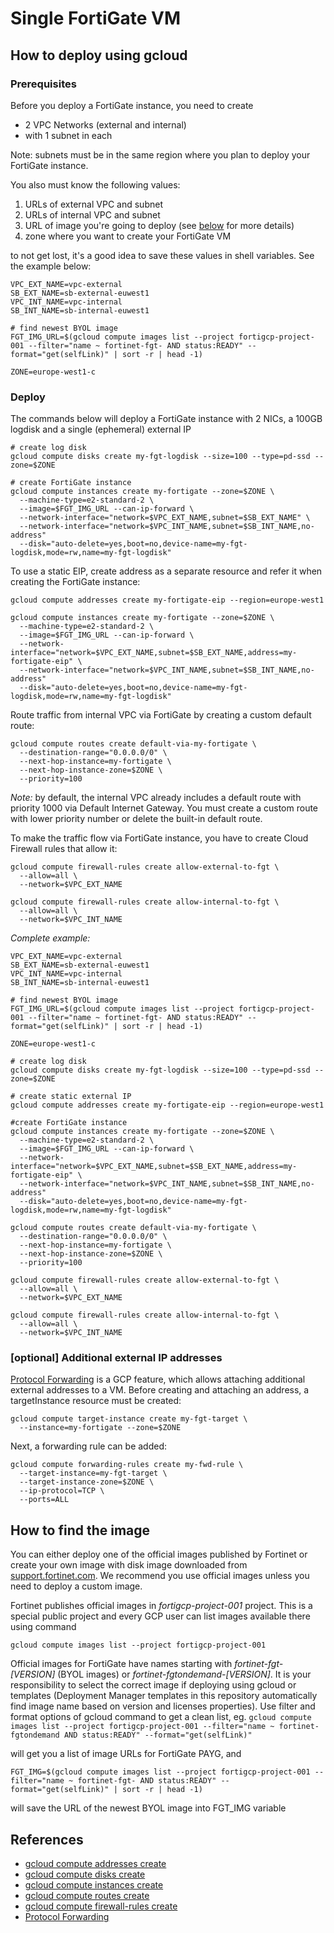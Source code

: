 # Single FortiGate VM
## How to deploy using gcloud

### Prerequisites
Before you deploy a FortiGate instance, you need to create
- 2 VPC Networks (external and internal)
- with 1 subnet in each

Note: subnets must be in the same region where you plan to deploy your FortiGate instance.

You also must know the following values:
1. URLs of external VPC and subnet
1. URLs of internal VPC and subnet
1. URL of image you're going to deploy (see [below](#how-to-find-the-image) for more details)
1. zone where you want to create your FortiGate VM

to not get lost, it's a good idea to save these values in shell variables. See the example below:

```
VPC_EXT_NAME=vpc-external
SB_EXT_NAME=sb-external-euwest1
VPC_INT_NAME=vpc-internal
SB_INT_NAME=sb-internal-euwest1

# find newest BYOL image
FGT_IMG_URL=$(gcloud compute images list --project fortigcp-project-001 --filter="name ~ fortinet-fgt- AND status:READY" --format="get(selfLink)" | sort -r | head -1)

ZONE=europe-west1-c
```

### Deploy
The commands below will deploy a FortiGate instance with 2 NICs, a 100GB logdisk and a single (ephemeral) external IP

```
# create log disk
gcloud compute disks create my-fgt-logdisk --size=100 --type=pd-ssd --zone=$ZONE

# create FortiGate instance
gcloud compute instances create my-fortigate --zone=$ZONE \
  --machine-type=e2-standard-2 \
  --image=$FGT_IMG_URL --can-ip-forward \
  --network-interface="network=$VPC_EXT_NAME,subnet=$SB_EXT_NAME" \
  --network-interface="network=$VPC_INT_NAME,subnet=$SB_INT_NAME,no-address"
  --disk="auto-delete=yes,boot=no,device-name=my-fgt-logdisk,mode=rw,name=my-fgt-logdisk"
```

To use a static EIP, create address as a separate resource and refer it when creating the FortiGate instance:

```
gcloud compute addresses create my-fortigate-eip --region=europe-west1

gcloud compute instances create my-fortigate --zone=$ZONE \
  --machine-type=e2-standard-2 \
  --image=$FGT_IMG_URL --can-ip-forward \
  --network-interface="network=$VPC_EXT_NAME,subnet=$SB_EXT_NAME,address=my-fortigate-eip" \
  --network-interface="network=$VPC_INT_NAME,subnet=$SB_INT_NAME,no-address"
  --disk="auto-delete=yes,boot=no,device-name=my-fgt-logdisk,mode=rw,name=my-fgt-logdisk"
```

Route traffic from internal VPC via FortiGate by creating a custom default route:
```
gcloud compute routes create default-via-my-fortigate \
  --destination-range="0.0.0.0/0" \
  --next-hop-instance=my-fortigate \
  --next-hop-instance-zone=$ZONE \
  --priority=100
```

*Note:* by default, the internal VPC already includes a default route with priority 1000 via Default Internet Gateway. You must create a custom route with lower priority number or delete the built-in default route.

To make the traffic flow via FortiGate instance, you have to create Cloud Firewall rules that allow it:
```
gcloud compute firewall-rules create allow-external-to-fgt \
  --allow=all \
  --network=$VPC_EXT_NAME

gcloud compute firewall-rules create allow-internal-to-fgt \
  --allow=all \
  --network=$VPC_INT_NAME
```

*Complete example:*
```
VPC_EXT_NAME=vpc-external
SB_EXT_NAME=sb-external-euwest1
VPC_INT_NAME=vpc-internal
SB_INT_NAME=sb-internal-euwest1

# find newest BYOL image
FGT_IMG_URL=$(gcloud compute images list --project fortigcp-project-001 --filter="name ~ fortinet-fgt- AND status:READY" --format="get(selfLink)" | sort -r | head -1)

ZONE=europe-west1-c

# create log disk
gcloud compute disks create my-fgt-logdisk --size=100 --type=pd-ssd --zone=$ZONE

# create static external IP
gcloud compute addresses create my-fortigate-eip --region=europe-west1

#create FortiGate instance
gcloud compute instances create my-fortigate --zone=$ZONE \
  --machine-type=e2-standard-2 \
  --image=$FGT_IMG_URL --can-ip-forward \
  --network-interface="network=$VPC_EXT_NAME,subnet=$SB_EXT_NAME,address=my-fortigate-eip" \
  --network-interface="network=$VPC_INT_NAME,subnet=$SB_INT_NAME,no-address"
  --disk="auto-delete=yes,boot=no,device-name=my-fgt-logdisk,mode=rw,name=my-fgt-logdisk"

gcloud compute routes create default-via-my-fortigate \
  --destination-range="0.0.0.0/0" \
  --next-hop-instance=my-fortigate \
  --next-hop-instance-zone=$ZONE \
  --priority=100

gcloud compute firewall-rules create allow-external-to-fgt \
  --allow=all \
  --network=$VPC_EXT_NAME

gcloud compute firewall-rules create allow-internal-to-fgt \
  --allow=all \
  --network=$VPC_INT_NAME
```

### [optional] Additional external IP addresses

[Protocol Forwarding](https://cloud.google.com/load-balancing/docs/protocol-forwarding) is a GCP feature, which allows attaching additional external addresses to a VM. Before creating and attaching an address, a targetInstance resource must be created:

```
gcloud compute target-instance create my-fgt-target \
  --instance=my-fortigate --zone=$ZONE
```

Next, a forwarding rule can be added:
```
gcloud compute forwarding-rules create my-fwd-rule \
  --target-instance=my-fgt-target \
  --target-instance-zone=$ZONE \
  --ip-protocol=TCP \
  --ports=ALL
```

## How to find the image
You can either deploy one of the official images published by Fortinet or create your own image with disk image downloaded from [support.fortinet.com](https://support.fortinet.com). We recommend you use official images unless you need to deploy a custom image.

Fortinet publishes official images in *fortigcp-project-001* project. This is a special public project and every GCP user can list images available there using command

`gcloud compute images list --project fortigcp-project-001`

Official images for FortiGate have names starting with *fortinet-fgt-[VERSION]* (BYOL images) or *fortinet-fgtondemand-[VERSION]*. It is your responsibility to select the correct image if deploying using gcloud or templates (Deployment Manager templates in this repository automatically find image name based on version and licenses properties). Use filter and format options of gcloud command to get a clean list, eg.
`gcloud compute images list --project fortigcp-project-001 --filter="name ~ fortinet-fgtondemand AND status:READY" --format="get(selfLink)"`

will get you a list of image URLs for FortiGate PAYG, and

`FGT_IMG=$(gcloud compute images list --project fortigcp-project-001 --filter="name ~ fortinet-fgt- AND status:READY" --format="get(selfLink)" | sort -r | head -1)`

will save the URL of the newest BYOL image into FGT_IMG variable

## References
- [gcloud compute addresses create](https://cloud.google.com/sdk/gcloud/reference/compute/addresses/create)
- [gcloud compute disks create](https://cloud.google.com/sdk/gcloud/reference/compute/disks/create)
- [gcloud compute instances create](https://cloud.google.com/sdk/gcloud/reference/compute/instances/create)
- [gcloud compute routes create](https://cloud.google.com/sdk/gcloud/reference/compute/routes/create)
- [gcloud compute firewall-rules create](https://cloud.google.com/sdk/gcloud/reference/compute/firewall-rules/create)
- [Protocol Forwarding](https://cloud.google.com/load-balancing/docs/protocol-forwarding)
